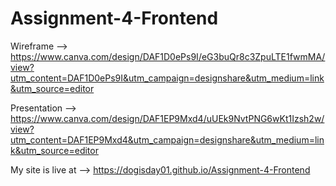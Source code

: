 # Assignment-4-Frontend

Wireframe --> https://www.canva.com/design/DAF1D0ePs9I/eG3buQr8c3ZpuLTE1fwmMA/view?utm_content=DAF1D0ePs9I&utm_campaign=designshare&utm_medium=link&utm_source=editor

Presentation --> https://www.canva.com/design/DAF1EP9Mxd4/uUEk9NvtPNG6wKt1Izsh2w/view?utm_content=DAF1EP9Mxd4&utm_campaign=designshare&utm_medium=link&utm_source=editor

My site is live at --> https://dogisday01.github.io/Assignment-4-Frontend